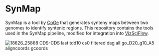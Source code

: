 # SynMap

SynMap is a tool by [CoGe](https://genomevolution.org/coge/) that generates synteny maps between two genomes to identify syntenic regions. This repository contains the tools used in the SynMap pipeline, modified for integration into [VizSciFlow](https://vizsciflow.usask.ca/).

![18626_25868 CDS-CDS last tdd10 cs0 filtered dag all go_D20_g10_A5 aligncoords gcoords](https://user-images.githubusercontent.com/115325256/212803944-ec816b14-d074-4910-bc6a-e31fa6a34019.svg)
